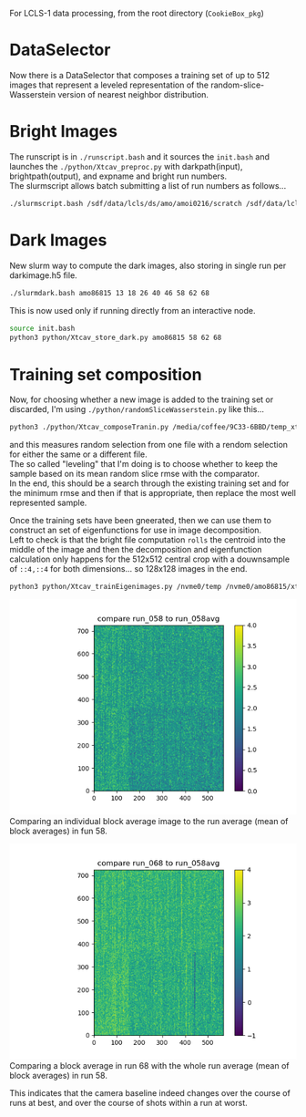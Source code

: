 For LCLS-1 data processing, from the root directory (`CookieBox_pkg`)  

# DataSelector
Now there is a DataSelector that composes a training set of up to 512 images that represent a leveled representation of the random-slice-Wasserstein version of nearest neighbor distribution.  


# Bright Images
The runscript is in `./runscript.bash` and it sources the `init.bash` and launches the `./python/Xtcav_preproc.py` with darkpath(input), brightpath(output), and expname and bright run numbers.  
The slurmscript allows batch submitting a list of run numbers as follows...   
```bash
./slurmscript.bash /sdf/data/lcls/ds/amo/amoi0216/scratch /sdf/data/lcls/ds/amo/amoi0216/scratch amoi0216 17 18 19 20 21 22
```


# Dark Images
New slurm way to compute the dark images, also storing in single run per darkimage.h5 file.  
```bash
./slurmdark.bash amo86815 13 18 26 40 46 58 62 68
```

This is now used only if running directly from an interactive node.   
```bash
source init.bash
python3 python/Xtcav_store_dark.py amo86815 58 62 68
```


# Training set composition  
Now, for choosing whether a new image is added to the training set or discarded, I'm using ```./python/randomSliceWasserstein.py``` like this...   
```bash
python3 ./python/Xtcav_composeTranin.py /media/coffee/9C33-6BBD/temp_xtcav/amo86815/xtcav_bright_images_*.h5 
```
and this measures random selection from one file with a rendom selection for either the same or a different file.  
The so called "leveling" that I'm doing is to choose whether to keep the sample based on its mean random slice rmse with the comparator.  
In the end, this should be a search through the existing training set and for the minimum rmse and then if that is appropriate, then replace the most well represented sample.

Once the training sets have been gneerated, then we can use them to construct an set of eigenfunctions for use in image decomposition.  
Left to check is that the bright file computation `rolls` the centroid into the middle of the image and then the decomposition and eigenfunction calculation only happens for the 512x512 central crop with a douwnsample of `::4,::4` for both dimensions... so 128x128 images in the end.

```bash
python3 python/Xtcav_trainEigenimages.py /nvme0/temp /nvme0/amo86815/xtcav_bright_images_58_train.h5 /nvme0/amoi0216/xtcav_bright_images_run68_train.h5
```

![Compare Plot](./figures/compare58_58.png)  
Comparing an individual block average image to the run average (mean of block averages) in fun 58.   


![Comparison Plot](./figures/compare68_58.png)   
Comparing a block average in run 68 with the whole run average (mean of block averages) in run 58.   

This indicates that the camera baseline indeed changes over the course of runs at best, and over the course of shots within a run at worst.  

